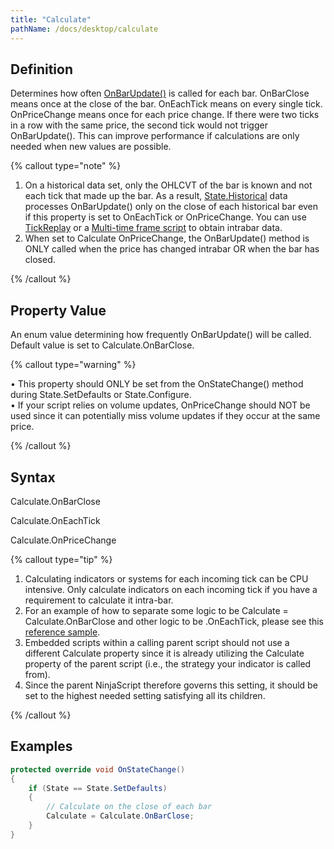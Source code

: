 ```yaml
---
title: "Calculate"
pathName: /docs/desktop/calculate
---
```


## Definition

Determines how often [OnBarUpdate()](/docs/desktop/onbarupdate) is called for each bar. OnBarClose means once at the close of the bar. OnEachTick means on every single tick. OnPriceChange means once for each price change. If there were two ticks in a row with the same price, the second tick would not trigger OnBarUpdate(). This can improve performance if calculations are only needed when new values are possible.

{% callout type="note" %}

1. On a historical data set, only the OHLCVT of the bar is known and not each tick that made up the bar. As a result, [State.Historical](/docs/desktop/state) data processes OnBarUpdate() only on the close of each historical bar even if this property is set to OnEachTick or OnPriceChange. You can use [TickReplay](/docs/desktop/tick_replay) or a [Multi-time frame script](/docs/desktop/multi-time_frame__instruments) to obtain intrabar data.
2. When set to Calculate OnPriceChange, the OnBarUpdate() method is ONLY called when the price has changed intrabar OR when the bar has closed.

{% /callout %}

## Property Value

An enum value determining how frequently OnBarUpdate() will be called. Default value is set to Calculate.OnBarClose.

{% callout type="warning" %}

• This property should ONLY be set from the OnStateChange() method during State.SetDefaults or State.Configure.  
• If your script relies on volume updates, OnPriceChange should NOT be used since it can potentially miss volume updates if they occur at the same price.

{% /callout %}

## Syntax

Calculate.OnBarClose

Calculate.OnEachTick

Calculate.OnPriceChange

{% callout type="tip" %}

1. Calculating indicators or systems for each incoming tick can be CPU intensive. Only calculate indicators on each incoming tick if you have a requirement to calculate it intra-bar.
2. For an example of how to separate some logic to be Calculate = Calculate.OnBarClose and other logic to be .OnEachTick, please see this [reference sample](http://www.ninjatrader.com/support/forum/showthread.php?t=19387).
3. Embedded scripts within a calling parent script should not use a different Calculate property since it is already utilizing the Calculate property of the parent script (i.e., the strategy your indicator is called from).
4. Since the parent NinjaScript therefore governs this setting, it should be set to the highest needed setting satisfying all its children.

{% /callout %}

## Examples

```csharp
protected override void OnStateChange()
{
    if (State == State.SetDefaults)
    {
        // Calculate on the close of each bar
        Calculate = Calculate.OnBarClose;
    }
}
```
